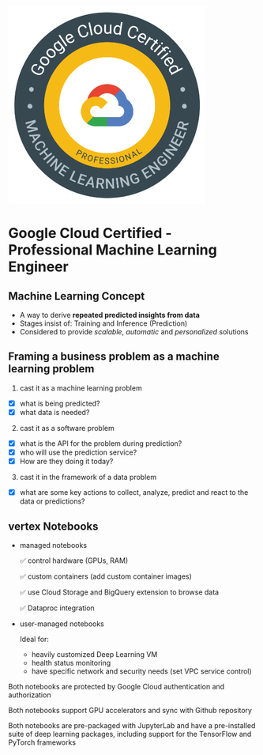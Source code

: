 ![GCP_Professional_Machine_Learning_Engineer_logo](../../images/GCP-Professional-Machine-Learning-Engineer.png)

# Google Cloud Certified - Professional Machine Learning Engineer

## Machine Learning Concept

- A way to derive **repeated predicted insights from data**
- Stages insist of: Training and Inference (Prediction)
- Considered to provide *scalable*, *automatic* and *personalized* solutions

## Framing a business problem as a machine learning problem

1. cast it as a machine learning problem

- [x] what is being predicted?
- [x] what data is needed?

2. cast it as a software problem

- [x] what is the API for the problem during prediction?
- [x] who will use the prediction service?
- [x] How are they doing it today?

3. cast it in the framework of a data problem

- [x] what are some key actions to collect, analyze, predict and react to the data or predictions?


## vertex Notebooks

- managed notebooks

    :white_check_mark: control hardware (GPUs, RAM)

    :white_check_mark: custom containers (add custom container images)

    :white_check_mark: use Cloud Storage and BigQuery extension to browse data

    :white_check_mark: Dataproc integration

- user-managed notebooks

    Ideal for:
    * heavily customized Deep Learning VM 
    * health status monitoring
    * have specific network and security needs (set VPC service control)

Both notebooks are protected by Google Cloud authentication and authorization

Both notebooks support GPU accelerators and sync with Github repository

Both notebooks are pre-packaged with JupyterLab and have a pre-installed suite of deep learning packages, including support for the TensorFlow and PyTorch frameworks